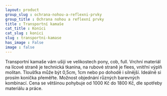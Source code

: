 ```yaml
---
layout: product
group_slug : ochrana-nohou-a-reflexni-prvky
group_title : Ochrana nohou a reflexní prvky
title : Transportní kamaše
cat_title : Koníci
cat_slug : konici
slug : transportni-kamase
has_image : False
image : false
---
```


Transportní kamaše vám ušiji ve velikostech pony, cob, full.
Vrchní materiál na lícové straně je technická tkanina, na rubové straně je flees, vnitřní výplň molitan.
Tloušťka může být 0,5cm, 1cm nebo po dohodě i silnější.
Ideálně si prosím koníčka přeměřte.
Možnost objednání různých barevných kombinací.
Cena se většinou pohybuje od 1000&nbsp;Kč do 1800&nbsp;Kč, dle spotřeby materiálu a práce.

